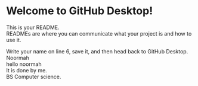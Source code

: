 # Welcome to GitHub Desktop!

This is your README.<br/> READMEs are where you can communicate what your project is and how to use it.<br/>

Write your name on line 6, save it, and then head back to GitHub Desktop.<br/>
Noormah<br>
hello noormah<br>
It is done by me.<br>
BS Computer science.